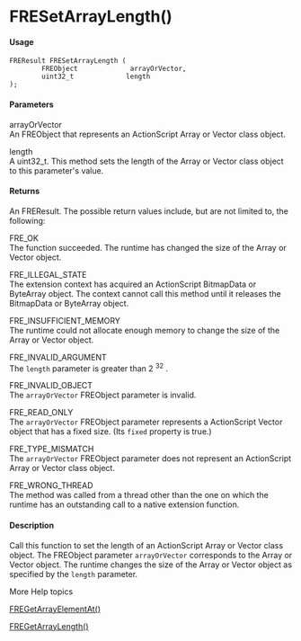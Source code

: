 # FRESetArrayLength()

#### Usage

    FREResult FRESetArrayLength (
            FREObject             arrayOrVector,
            uint32_t             length
    );

#### Parameters

arrayOrVector  
An FREObject that represents an ActionScript Array or Vector class object.

length  
A uint32_t. This method sets the length of the Array or Vector class object to
this parameter's value.

#### Returns

An FREResult. The possible return values include, but are not limited to, the
following:

FRE_OK  
The function succeeded. The runtime has changed the size of the Array or Vector
object.

FRE_ILLEGAL_STATE  
The extension context has acquired an ActionScript BitmapData or ByteArray
object. The context cannot call this method until it releases the BitmapData or
ByteArray object.

FRE_INSUFFICIENT_MEMORY  
The runtime could not allocate enough memory to change the size of the Array or
Vector object.

FRE_INVALID_ARGUMENT  
The `length` parameter is greater than 2 <sup>32</sup> .

FRE_INVALID_OBJECT  
The `arrayOrVector` FREObject parameter is invalid.

FRE_READ_ONLY  
The `arrayOrVector` FREObject parameter represents a ActionScript Vector object
that has a fixed size. (Its `fixed` property is true.)

FRE_TYPE_MISMATCH  
The `arrayOrVector` FREObject parameter does not represent an ActionScript Array
or Vector class object.

FRE_WRONG_THREAD  
The method was called from a thread other than the one on which the runtime has
an outstanding call to a native extension function.

#### Description

Call this function to set the length of an ActionScript Array or Vector class
object. The FREObject parameter `arrayOrVector` corresponds to the Array or
Vector object. The runtime changes the size of the Array or Vector object as
specified by the `length` parameter.

More Help topics

[FREGetArrayElementAt()](./fregetarrayelementat.md)

[FREGetArrayLength()](./fregetarraylength.md)
